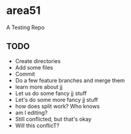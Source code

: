 # area51

A Testing Repo

## TODO

- Create directories
- Add some files
- Commit
- Do a few feature branches and merge them
- learn more about jj
- Let us do some fancy jj stuff
- Let's do some more fancy jj stuff
- how does split work? Who knows
- am I editing?
- Still conflicted, but that's okay
- Will this conflicT?

